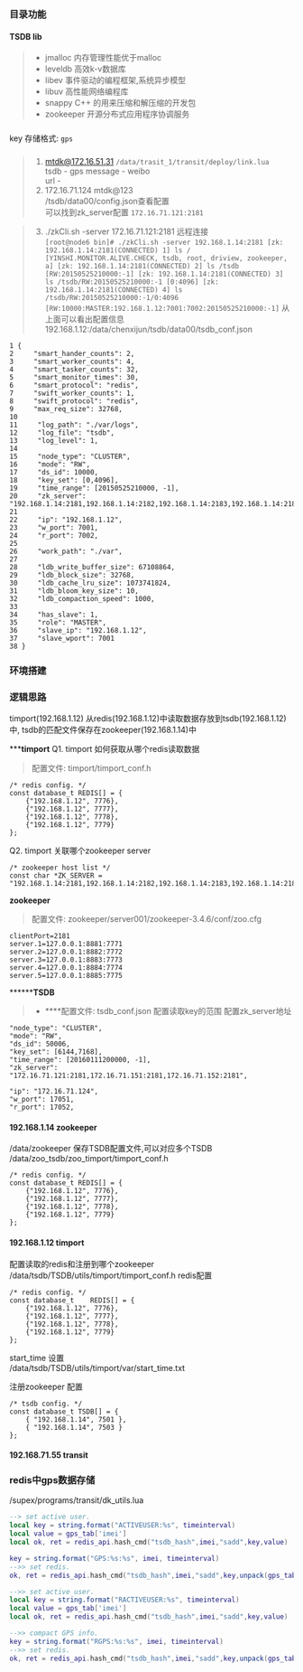 ### 目录功能
#### TSDB lib
> * jmalloc 内存管理性能优于malloc
> * leveldb 高效k-v数据库
> * libev 事件驱动的编程框架,系统异步模型
> * libuv 高性能网络编程库
> * snappy  C++ 的用来压缩和解压缩的开发包
> * zookeeper 开源分布式应用程序协调服务

###

key 存储格式: `gps`		




###
> 1. mtdk@172.16.51.31 `/data/trasit_1/transit/deploy/link.lua` 	
	tsdb - gps
	message - weibo		
	url -		
> 2. 172.16.71.124 mtdk@123 	
  /tsdb/data00/config.json查看配置 	
	可以找到zk_server配置 `172.16.71.121:2181`

> 3. ./zkCli.sh -server 172.16.71.121:2181 远程连接  			
	```
[root@node6 bin]# ./zkCli.sh -server 192.168.1.14:2181
[zk: 192.168.1.14:2181(CONNECTED) 1] ls /
[YINSHI.MONITOR.ALIVE.CHECK, tsdb, root, driview, zookeeper, a]
[zk: 192.168.1.14:2181(CONNECTED) 2] ls /tsdb
[RW:20150525210000:-1]
[zk: 192.168.1.14:2181(CONNECTED) 3] ls /tsdb/RW:20150525210000:-1
[0:4096]
[zk: 192.168.1.14:2181(CONNECTED) 4] ls /tsdb/RW:20150525210000:-1/0:4096
[RW:10000:MASTER:192.168.1.12:7001:7002:20150525210000:-1]
	```
从上面可以看出配置信息
192.168.1.12:/data/chenxijun/tsdb/data00/tsdb_conf.json
```
1 {
2     "smart_hander_counts": 2,
3     "smart_worker_counts": 4,
4     "smart_tasker_counts": 32,
5     "smart_monitor_times": 30,
6     "smart_protocol": "redis",
7     "swift_worker_counts": 1,
8     "swift_protocol": "redis",
9     "max_req_size": 32768,
10
11     "log_path": "./var/logs",
12     "log_file": "tsdb",
13     "log_level": 1,
14
15     "node_type": "CLUSTER",
16     "mode": "RW",
17     "ds_id": 10000,
18     "key_set": [0,4096],
19     "time_range": [20150525210000, -1],
20     "zk_server": "192.168.1.14:2181,192.168.1.14:2182,192.168.1.14:2183,192.168.1.14:2184,192.168.1.14:2185",
21
22     "ip": "192.168.1.12",
23     "w_port": 7001,
24     "r_port": 7002,
25
26     "work_path": "./var",
27
28     "ldb_write_buffer_size": 67108864,
29     "ldb_block_size": 32768,
30     "ldb_cache_lru_size": 1073741824,
31     "ldb_bloom_key_size": 10,
32     "ldb_compaction_speed": 1000,
33
34     "has_slave": 1,
35     "role": "MASTER",
36     "slave_ip": "192.168.1.12",
37     "slave_wport": 7001
38 }
```

### 环境搭建

### 逻辑思路
timport(192.168.1.12) 从redis(192.168.1.12)中读取数据存放到tsdb(192.168.1.12)中,
tsdb的匹配文件保存在zookeeper(192.168.1.14)中

*****timport**
Q1. timport 如何获取从哪个redis读取数据
> 配置文件: timport/timport_conf.h
```
/* redis config. */
const database_t REDIS[] = {
	{"192.168.1.12", 7776},
	{"192.168.1.12", 7777},
	{"192.168.1.12", 7778},
	{"192.168.1.12", 7779}
};
```
Q2. timport 关联哪个zookeeper server
```
/* zookeeper host list */
const char *ZK_SERVER = "192.168.1.14:2181,192.168.1.14:2182,192.168.1.14:2183,192.168.1.14:2184,192.168.1.14:2185";
```
**zookeeper**
> 配置文件: zookeeper/server001/zookeeper-3.4.6/conf/zoo.cfg
```
clientPort=2181
server.1=127.0.0.1:8881:7771
server.2=127.0.0.1:8882:7772
server.3=127.0.0.1:8883:7773
server.4=127.0.0.1:8884:7774
server.5=127.0.0.1:8885:7775
```
********TSDB**
> * ****配置文件: tsdb_conf.json
配置读取key的范围
配置zk_server地址
```
"node_type": "CLUSTER",
"mode": "RW",
"ds_id": 50006,
"key_set": [6144,7168],
"time_range": [20160111200000, -1],
"zk_server": "172.16.71.121:2181,172.16.71.151:2181,172.16.71.152:2181",

"ip": "172.16.71.124",
"w_port": 17051,
"r_port": 17052,
```



#### 192.168.1.14 zookeeper
/data/zookeeper
	保存TSDB配置文件,可以对应多个TSDB
	/data/zoo_tsdb/zoo_timport/timport_conf.h
```
/* redis config. */
const database_t REDIS[] = {
	{"192.168.1.12", 7776},
	{"192.168.1.12", 7777},
	{"192.168.1.12", 7778},
	{"192.168.1.12", 7779}
};
```


#### 192.168.1.12 timport
配置读取的redis和注册到哪个zookeeper
/data/tsdb/TSDB/utils/timport/timport_conf.h
redis配置
```
/* redis config. */
const database_t    REDIS[] = {
	{"192.168.1.12", 7776},
	{"192.168.1.12", 7777},
	{"192.168.1.12", 7778},
	{"192.168.1.12", 7779}
};

```
start_time 设置		
/data/tsdb/TSDB/utils/timport/var/start_time.txt

注册zookeeper 配置
```
/* tsdb config. */
const database_t TSDB[] = {
	{ "192.168.1.14", 7501 },
	{ "192.168.1.14", 7503 }
};
```
#### 192.168.71.55 transit










### redis中gps数据存储
/supex/programs/transit/dk_utils.lua
```lua
--> set active user.                                                   
local key = string.format("ACTIVEUSER:%s", timeinterval)                
local value = gps_tab['imei']                                           
local ok, ret = redis_api.hash_cmd("tsdb_hash",imei,"sadd",key,value)
```
```lua
key = string.format("GPS:%s:%s", imei, timeinterval)                    
-->> set redis.
ok, ret = redis_api.hash_cmd("tsdb_hash",imei,"sadd",key,unpack(gps_tab['list']))
```
```lua
-->> set active user.                                                   
local key = string.format("RACTIVEUSER:%s", timeinterval)               
local value = gps_tab['imei']                                           
local ok, ret = redis_api.hash_cmd("tsdb_hash",imei,"sadd",key,value)
```
```lua
-->> compact GPS info.                                               
key = string.format("RGPS:%s:%s", imei, timeinterval)                   
-->> set redis.                                                         
ok, ret = redis_api.hash_cmd("tsdb_hash",imei,"sadd",key,unpack(gps_tab['list']))
```
